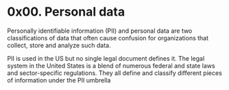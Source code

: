 # 0x00. Personal data

Personally identifiable information (PII) and personal data are two classifications of data that often cause confusion for organizations that collect, store and analyze such data. 

PII is used in the US but no single legal document defines it. The legal system in the United States is a blend of numerous federal and state laws and sector-specific regulations. They all define and classify different pieces of information under the PII umbrella
